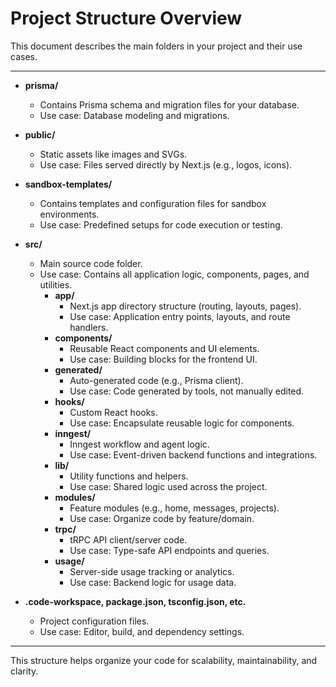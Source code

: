 # Project Structure Overview

This document describes the main folders in your project and their use cases.

---

- **prisma/**
  - Contains Prisma schema and migration files for your database.
  - Use case: Database modeling and migrations.

- **public/**
  - Static assets like images and SVGs.
  - Use case: Files served directly by Next.js (e.g., logos, icons).

- **sandbox-templates/**
  - Contains templates and configuration files for sandbox environments.
  - Use case: Predefined setups for code execution or testing.

- **src/**
  - Main source code folder.
  - Use case: Contains all application logic, components, pages, and utilities.
    - **app/**
      - Next.js app directory structure (routing, layouts, pages).
      - Use case: Application entry points, layouts, and route handlers.
    - **components/**
      - Reusable React components and UI elements.
      - Use case: Building blocks for the frontend UI.
    - **generated/**
      - Auto-generated code (e.g., Prisma client).
      - Use case: Code generated by tools, not manually edited.
    - **hooks/**
      - Custom React hooks.
      - Use case: Encapsulate reusable logic for components.
    - **inngest/**
      - Inngest workflow and agent logic.
      - Use case: Event-driven backend functions and integrations.
    - **lib/**
      - Utility functions and helpers.
      - Use case: Shared logic used across the project.
    - **modules/**
      - Feature modules (e.g., home, messages, projects).
      - Use case: Organize code by feature/domain.
    - **trpc/**
      - tRPC API client/server code.
      - Use case: Type-safe API endpoints and queries.
    - **usage/**
      - Server-side usage tracking or analytics.
      - Use case: Backend logic for usage data.

- **.code-workspace, package.json, tsconfig.json, etc.**
  - Project configuration files.
  - Use case: Editor, build, and dependency settings.

---

This structure helps organize your code for scalability, maintainability, and clarity.